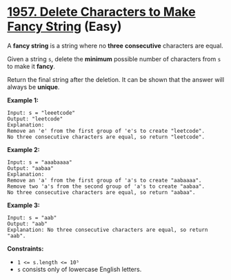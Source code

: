 # [1957. Delete Characters to Make Fancy String][link] (Easy)

[link]: https://leetcode.com/problems/delete-characters-to-make-fancy-string/

A **fancy string** is a string where no **three** **consecutive** characters are equal.

Given a string `s`, delete the **minimum** possible number of characters from `s` to make it
**fancy**.

Return the final string after the deletion. It can be shown that the answer will always be
**unique**.

**Example 1:**

```
Input: s = "leeetcode"
Output: "leetcode"
Explanation:
Remove an 'e' from the first group of 'e's to create "leetcode".
No three consecutive characters are equal, so return "leetcode".
```

**Example 2:**

```
Input: s = "aaabaaaa"
Output: "aabaa"
Explanation:
Remove an 'a' from the first group of 'a's to create "aabaaaa".
Remove two 'a's from the second group of 'a's to create "aabaa".
No three consecutive characters are equal, so return "aabaa".
```

**Example 3:**

```
Input: s = "aab"
Output: "aab"
Explanation: No three consecutive characters are equal, so return "aab".
```

**Constraints:**

- `1 <= s.length <= 10⁵`
- `s` consists only of lowercase English letters.
